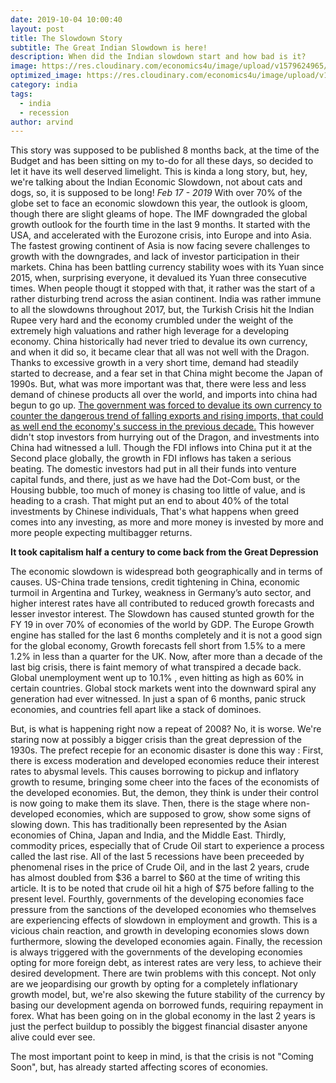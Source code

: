 ```yaml
---
date: 2019-10-04 10:00:40
layout: post
title: The Slowdown Story
subtitle: The Great Indian Slowdown is here!
description: When did the Indian slowdown start and how bad is it?
image: https://res.cloudinary.com/economics4u/image/upload/v1579624965/slowdown_cya8ls.jpg
optimized_image: https://res.cloudinary.com/economics4u/image/upload/v1579624965/slowdown_cya8ls.jpg
category: india
tags:
  - india
  - recession
author: arvind
---
```


This story was supposed to be published 8 months back, at the time of the Budget and has been sitting on my to-do for all these days, so decided to let it have its well deserved limelight. This is kinda a long story, but, hey, we're talking about the Indian Economic Slowdown, not about cats and dogs, so, it is supposed to be long!
<em>Feb 17 - 2019</em>
With over 70% of the globe set to face an economic slowdown this year, the outlook is gloom, though there are slight gleams of hope. The IMF downgraded the global growth outlook for the fourth time in the last 9 months. It started with the USA, and accelerated with the Eurozone crisis, into Europe and into Asia. The fastest growing continent of Asia is now facing severe challenges to growth with the downgrades, and lack of investor participation in their markets. China has been battling currency stability woes with its Yuan since 2015, when, surprising everyone, it devalued its Yuan three consecutive times. When people thougt it stopped with that, it rather was the start of a rather disturbing trend across the asian continent. India was rather immune to all the slowdowns throughout 2017, but, the Turkish Crisis hit the Indian Rupee very hard and the economy crumbled under the weight of the extremely high valuations and rather high leverage for a developing economy. China historically had never tried to devalue its own currency, and when it did so, it became clear that all was not well with the Dragon.
Thanks to excessive growth in a very short time, demand had steadily started to decrease, and a fear set in that China might become the Japan of 1990s.
But, what was more important was that, there were less and less demand of chinese products all over the world, and imports into china had begun to go up.
<u>The government was forced to devalue its own currency to counter the dangerous trend of falling exports and rising imports, that could as well end the economy's success in the previous decade.</u>
This however didn't stop investors from hurrying out of the Dragon, and investments into China had witnessed a lull. Though the FDI inflows into China put it at the Second place globally, the growth in FDI inflows has taken a serious beating. The domestic investors had put in all their funds into venture capital funds, and there, just as we have had the Dot-Com bust, or the Housing bubble, too much of money is chasing too little of value, and is heading to a crash. That might put an end to about 40% of the total investments by Chinese individuals, That's what happens when greed comes into any investing, as more and more money is invested by more and more people expecting multibagger returns.


<strong>It took capitalism half a century to come back from the Great Depression</strong>

The economic slowdown is widespread both geographically and in terms of causes. US-China trade tensions, credit tightening in China, economic turmoil in Argentina and Turkey, weakness in Germany’s auto sector, and higher interest rates have all contributed to reduced growth forecasts and lesser investor interest.
The Slowdown has caused stunted growth for the FY 19 in over 70% of economies of the world by GDP.
The Europe Growth engine has stalled for the last 6 months completely and it is not a good sign for the global economy, Growth forecasts fell short from 1.5% to a mere 1.2% in less than a quarter for the UK.
Now, after more than a decade of the last big crisis, there is faint memory of what transpired a decade back. Global unemployment went up to 10.1% , even hitting as high as 60% in certain countries.
Global stock markets went into the downward spiral any generation had ever witnessed. In just a span of 6 months, panic struck economies, and countries fell apart like a stack of dominoes.


But, is what is happening right now a repeat of 2008? No, it is worse. We're staring now at possibly a bigger crisis than the great depression of the 1930s. The prefect recepie for an economic disaster is done this way :
First, there is excess moderation and developed economies reduce their interest rates to abysmal levels. This causes borrowing to pickup and inflatory growth to resume, bringing some cheer into the faces of the economists of the developed economies. But, the demon, they think is under their control is now going to make them its slave.
Then, there is the stage where non-developed economies, which are supposed to grow, show some signs of slowing down. This has traditionally been represented by the Asian economies of China, Japan and India, and the Middle East. Thirdly, commodity prices, especially that of Crude Oil start to experience a process called the last rise. All of the last 5 recessions have been preceeded by phenomenal rises in the price of Crude Oil, and in the last 2 years, crude has almost doubled from $36 a barrel to $60 at the time of writing this article. It is to be noted that crude oil hit a high of $75 before falling to the present level.
Fourthly, governments of the developing economies face pressure from the sanctions of the developed economies who themselves are experiencing effects of slowdown in employment and growth. This is a vicious chain reaction, and growth in developing economies slows down furthermore, slowing the developed economies again.
Finally, the recession is always triggered with the governments of the developing economies opting for more foreign debt, as interest rates are very less, to achieve their desired development. There are twin problems with this concept. Not only are we jeopardising our growth by opting for a completely inflationary growth model, but, we're also skewing the future stability of the currency by basing our development agenda on borrowed funds, requiring repayment in forex. What has been going on in the global economy in the last 2 years is just the perfect buildup to possibly the biggest financial disaster anyone alive could ever see.

The most important point to keep in mind, is that the crisis is not "Coming Soon", but, has already started affecting scores of economies.